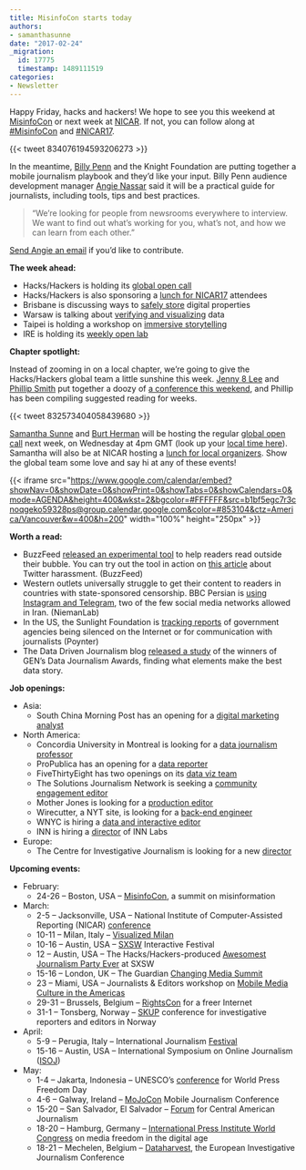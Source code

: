 ```yaml
---
title: MisinfoCon starts today
authors:
- samanthasunne
date: "2017-02-24"
_migration:
  id: 17775
  timestamp: 1489111519
categories:
- Newsletter
---
```


Happy Friday, hacks and hackers! We hope to see you this weekend at [MisinfoCon][1] or next week at [NICAR][2]. If not, you can follow along at [#MisinfoCon][3] and [#NICAR17][4].

{{< tweet 834076194593206273 >}}

In the meantime, [Billy Penn][5] and the Knight Foundation are putting together a mobile journalism playbook and they&#8217;d like your input. Billy Penn audience development manager [Angie Nassar][6] said it will be a practical guide for journalists, including tools, tips and best practices.

> &#8220;We’re looking for people from newsrooms everywhere to interview. We want to find out what’s working for you, what’s not, and how we can learn from each other.&#8221;

[Send Angie an email][7] if you&#8217;d like to contribute.

**The week ahead:**

  * Hacks/Hackers is holding its [global open call][8]
  * Hacks/Hackers is also sponsoring a [lunch for NICAR17][9] attendees
  * Brisbane is discussing ways to [safely store][10] digital properties
  * Warsaw is talking about [verifying and visualizing][11] data
  * Taipei is holding a workshop on [immersive storytelling][12]
  * IRE is holding its [weekly open lab][13]

**Chapter spotlight:**

Instead of zooming in on a local chapter, we&#8217;re going to give the Hacks/Hackers global team a little sunshine this week. [Jenny 8 Lee][14] and [Phillip Smith][15] put together a doozy of [a conference this weekend][1], and Phillip has been compiling suggested reading for weeks.

{{< tweet 832573404058439680 >}}

[Samantha Sunne][16] and [Burt Herman][17] will be hosting the regular [global open call][8] next week, on Wednesday at 4pm GMT (look up your [local time here][18]). Samantha will also be at NICAR hosting a [lunch for local organizers][19]. Show the global team some love and say hi at any of these events!

{{< iframe src="https://www.google.com/calendar/embed?showNav=0&showDate=0&showPrint=0&showTabs=0&showCalendars=0&mode=AGENDA&height=400&wkst=2&bgcolor=#FFFFFF&src=b1bf5egc7r3cnoqgeko59328ps@group.calendar.google.com&color=#853104&ctz=America/Vancouver&w=400&h=200" width="100%" height="250px" >}}

**Worth a read:**

  * BuzzFeed [released an experimental tool][20] to help readers read outside their bubble. You can try out the tool in action on [this article][21] about Twitter harassment. (BuzzFeed)
  * Western outlets universally struggle to get their content to readers in countries with state-sponsored censorship. BBC Persian is [using Instagram and Telegram][22], two of the few social media networks allowed in Iran. (NiemanLab)
  * In the US, the Sunlight Foundation is [tracking reports][23] of government agencies being silenced on the Internet or for communication with journalists (Poynter)
  * The Data Driven Journalism blog [released a study][24] of the winners of GEN&#8217;s Data Journalism Awards, finding what elements make the best data story.

**Job openings:**

  * Asia: 
      * South China Morning Post has an opening for a [digital marketing analyst][25]
  * North America: 
      * Concordia University in Montreal is looking for a [data journalism professor][26]
      * ProPublica has an opening for a [data reporter][27]
      * FiveThirtyEight has two openings on its [data viz team][28]
      * The Solutions Journalism Network is seeking a [community engagement editor][29]
      * Mother Jones is looking for a [production editor][30]
      * Wirecutter, a NYT site, is looking for a [back-end engineer][31]
      * WNYC is hiring a [data and interactive editor][32]
      * INN is hiring a [director][33] of INN Labs
  * Europe: 
      * The Centre for Investigative Journalism is looking for a new [director][34]

**Upcoming events:**

  * February: 
      * 24-26 &#8211; Boston, USA &#8211; [MisinfoCon][35], a summit on misinformation
  * March: 
      * 2-5 &#8211; Jacksonville, USA &#8211; National Institute of Computer-Assisted Reporting (NICAR) [conference][36]
      * 10-11 &#8211; Milan, Italy &#8211; [Visualized Milan][37]
      * 10-16 &#8211; Austin, USA &#8211; [SXSW][38] Interactive Festival
      * 12 &#8211; Austin, USA &#8211; The Hacks/Hackers-produced [Awesomest Journalism Party Ever][39] at SXSW
      * 15-16 &#8211; London, UK &#8211; The Guardian [Changing Media Summit][40]
      * 23 &#8211; Miami, USA &#8211; Journalists & Editors workshop on [Mobile Media Culture in the Americas][41]
      * 29-31 &#8211; Brussels, Belgium &#8211; [RightsCon][42] for a freer Internet
      * 31-1 &#8211; Tonsberg, Norway &#8211; [SKUP][43] conference for investigative reporters and editors in Norway
  * April: 
      * 5-9 &#8211; Perugia, Italy &#8211; International Journalism [Festival][44]
      * 15-16 &#8211; Austin, USA &#8211; International Symposium on Online Journalism ([ISOJ][45])
  * May: 
      * 1-4 &#8211; Jakarta, Indonesia &#8211; UNESCO&#8217;s [conference][46] for World Press Freedom Day
      * 4-6 &#8211; Galway, Ireland &#8211; [MoJoCon][47] Mobile Journalism Conference
      * 15-20 &#8211; San Salvador, El Salvador &#8211; [Forum][48] for Central American Journalism
      * 18-20 &#8211; Hamburg, Germany &#8211; [International Press Institute World Congress][49] on media freedom in the digital age
      * 18-21 &#8211; Mechelen, Belgium &#8211; [Dataharvest][50], the European Investigative Journalism Conference

 [1]: http://www.misinfocon.com/
 [2]: http://www.ire.org/conferences/nicar2017
 [3]: https://twitter.com/search?q=%23misinfocon
 [4]: https://twitter.com/hashtag/nicar17
 [5]: https://billypenn.com/
 [6]: https://twitter.com/angienassar
 [7]: mailto:angie@billypenn.com
 [8]: http://hackshackers.com/resources/global-open-call/
 [9]: http://www.ire.org/conferences/nicar2017/meetups/
 [10]: https://www.meetup.com/Hacks-Hackers-Brisbane/events/237780536/
 [11]: https://www.facebook.com/events/243277126117289/
 [12]: http://hackshackers.taipei/
 [13]: http://www.meetup.com/hackshackersIRE/
 [14]: https://twitter.com/jenny8lee
 [15]: https://twitter.com/phillipadsmith
 [16]: https://twitter.com/SamanthaSunne
 [17]: https://twitter.com/burtherman
 [18]: https://www.timeanddate.com/worldclock/fixedtime.html?msg=HH+global+call+Feb+2017&iso=20170301T10&p1=178&am=30
 [19]: http://www.ire.org/conferences/nicar2017/meetups
 [20]: https://www.buzzfeed.com/bensmith/helping-you-see-outside-your-bubble?utm_term=.by7jKZEkN#.ieBvWNV3z
 [21]: https://www.buzzfeed.com/alexkantrowitz/twitter-is-now-temporarily-throttling-reach-of-abusive-accou?utm_term=.xv8kJaW3g#.gjEnKz8PA
 [22]: http://www.niemanlab.org/2017/02/how-bbc-persian-is-using-instagram-and-telegram-to-get-around-iranian-censorship/?utm_source=Daily+Lab+email+list&utm_campaign=c40250162e-dailylabemail3&utm_medium=email&utm_term=0_d68264fd5e-c40250162e-396065225
 [23]: https://www.poynter.org/2017/how-far-will-president-trumps-media-blackout-spread-the-sunlight-foundation-is-trying-to-find-out/446580/
 [24]: http://datadrivenjournalism.net/news_and_analysis/what_makes_a_winning_data_story?utm_source=API+Need+to+Know+newsletter&utm_campaign=a2deb598b0-EMAIL_CAMPAIGN_2017_02_21&utm_medium=email&utm_term=0_e3bf78af04-a2deb598b0-38065925
 [25]: http://www.cpjobs.com/hk/job/digital-marketing-analyst-ref-cobl-gme-dma-1685044
 [26]: http://www.concordia.ca/content/shared/en/news/artsci/journalism/2017/02/14/Tenure_track_position.html
 [27]: https://www.propublica.org/atpropublica/item/propublica-is-hiring-a-data-reporter-for-propublica-illinois
 [28]: https://jobs.disneycareers.com/job/new-york/visual-journalist-web-developer-ii-fivethirtyeight/391/4002773
 [29]: https://hackpack.press/feed/snap/2586
 [30]: https://t.co/WbOmWlZHtU
 [31]: http://www.nytco.com/careers/wirecutter/senior-software-engineer-wirecutter/#001112
 [32]: http://app.jobvite.com/m?3ty0qiwe
 [33]: https://inn.org/about/jobs/director-inn-labs/
 [34]: https://www.journalism.co.uk/media-jobs/director-of-centre-for-investigative-journalism/s75/a699148/
 [35]: https://medium.com/misinfocon/misinfocon-a-summit-on-misinformation-feb-24-26-at-mit-media-lab-the-nieman-foundation-for-232507bd08a6#.twmhi9cgm
 [36]: http://ire.org/conferences/nicar2017/
 [37]: http://visualized.com/milan/
 [38]: https://www.sxsw.com/festivals/interactive/
 [39]: https://jenny8lee-dot-yamm-track.appspot.com/Redirect?ukey=1CBr760aABuqAP1GYtfaTaoGUvjLX5WOxl5x4FfGX8Fg-98809939&key=YAMMID-82376188&link=http%3A%2F%2Ftheawesomest.journalismparty.com%2Fever%2Fvii%2F
 [40]: https://www.theguardian.com/media-network/changing-media-summit?CMP=ema-1698
 [41]: http://info.splashthat.com/wf/click?upn=YF9ow9LI0kSD4J9739cH4q7zxJPkSVnqy5dauEqKGuGVOA0wLqIA4H0fyHYjlf3w_h3EYRiceYmcE2w0m2fAsUdvQn6qbOUOB2Sacjxu96Pv2tAzN6XeAzQlWQw5ursYMzK67nKgxYCHYFKKz4X6PkjF12LaT9uZJmINJ5gOsS-2FWdCsNSO4zgrYDKWhVtO2y4HnSayJwUeFMnrKuhrZ2fuMqSct-2BkD0Ez8kH8cZzq0l10VVAN9MVwZ5lcP2TzurtlayteHCZTYaJASmDCgWIreaiTYdjjTw5-2Bhll-2F-2FvFvZExsRpQPqOOcgkeEGbpoa4AqVen3V48nVvgMelH4BpfW5qpuBZ6D12gESy0WcS8e5hfuDTC0ZreiTZFfmenxUWV-2FJrQqJy290lJr0mo8D0WUPg-3D-3D
 [42]: https://www.rightscon.org/
 [43]: https://skup2017aschedorg.sched.com/
 [44]: http://www.journalismfestival.com/
 [45]: https://online.journalism.utexas.edu/
 [46]: http://en.unesco.org/wpfd
 [47]: https://mojocon.rte.ie/
 [48]: http://forocap.elfaro.net/es/2016
 [49]: https://ipiwoco2017.sched.com/list/descriptions/
 [50]: http://journalismfund.eu/event/eijc-dataharvest-2017-mechelen
